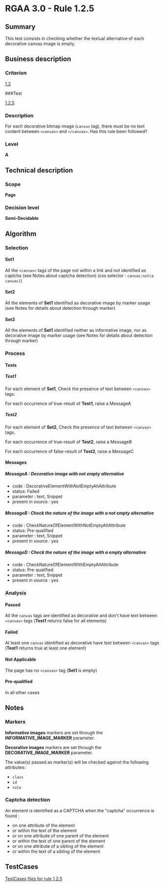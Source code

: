 # RGAA 3.0 -  Rule 1.2.5

## Summary

This test consists in checking whether the textual alternative of each decorative canvas image is empty.

## Business description

### Criterion

[1.2](http://disic.github.io/rgaa_referentiel_en/RGAA3.0_Criteria_English_version_v1.html#crit-1-2)

###Test

[1.2.5](http://disic.github.io/rgaa_referentiel_en/RGAA3.0_Criteria_English_version_v1.html#test-1-2-5)

### Description
For each decorative bitmap image (<code>canvas</code> tag), there must be no text content
    between <code>&lt;canvas&gt;</code> and <code>&lt;/canvas&gt;</code>. Has this
    rule been followed? 


### Level

**A**

## Technical description

### Scope

**Page**

### Decision level

**Semi-Decidable**

## Algorithm

### Selection

#### Set1

All the `<canvas>` tags of the page not within a link and not identified as captcha (see Notes about captcha detection) (css selector : `canvas:not(a canvas)`)

#### Set2

All the elements of **Set1** identified as decorative image by marker usage (see Notes for details about detection through marker)

#### Set3

All the elements of **Set1** identified neither as informative image, nor as decorative image by marker usage (see Notes for details about detection through marker)

### Process

#### Tests

##### Test1

For each element of **Set1**, Check the presence of text between `<canvas>` tags.

For each occurrence of true-result of **Test1**, raise a MessageA

##### Test2

For each element of **Set2**, Check the presence of text between `<canvas>` tags.

For each occurrence of true-result of **Test2**, raise a MessageB

For each occurrence of false-result of **Test2**, raise a MessageC

#### Messages

##### MessageA : Decorative image with not empty alternative

-    code : DecorativeElementWithNotEmptyAltAttribute
-    status: Failed
-    parameter : text, Snippet
-    present in source : yes

##### MessageB : Check the nature of the image with a not empty alternative

-    code : CheckNatureOfElementWithNotEmptyAltAttribute
-    status: Pre-qualified
-    parameter : text, Snippet
-    present in source : yes

##### MessageD : Check the nature of the image with a empty alternative

-    code : CheckNatureOfElementWithEmptyAltAttribute
-    status: Pre-qualified
-    parameter : text, Snippet
-    present in source : yes

### Analysis

#### Passed

All the `canvas` tags are identified as decorative and don't have text between `<canvas>` tags (**Test1** returns false for all elements)

#### Failed

At least one `canvas` identified as decorative have text between `<canvas>` tags (**Test1** returns true at least one element)

#### Not Applicable

The page has no `<canvas>` tag (**Set1** is empty)

#### Pre-qualified

In all other cases

## Notes

### Markers 

**Informative images** markers are set through the **INFORMATIVE_IMAGE_MARKER** parameter.

**Decorative images** markers are set through the **DECORATIVE_IMAGE_MARKER** parameter.

The value(s) passed as marker(s) will be checked against the following attributes:

- `class`
- `id`
- `role`

### Captcha detection

An element is identified as a CAPTCHA when the "captcha" occurrence is found :

- on one attribute of the element
- or within the text of the element
- or on one attribute of one parent of the element
- or within the text of one parent of the element
- or on one attribute of a sibling of the element
- or within the text of a sibling of the element



##  TestCases 

[TestCases files for rule 1.2.5](https://github.com/Asqatasun/Asqatasun/tree/master/rules/rules-rgaa3.0/src/test/resources/testcases/rgaa30/Rgaa30Rule010205/) 


